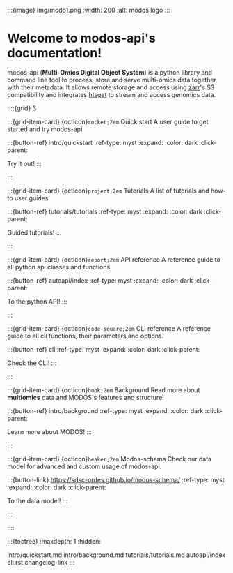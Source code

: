 
:::{image} img/modo1.png
   :width: 200
   :alt: modos logo
:::


# Welcome to modos-api's documentation!

modos-api (__Multi-Omics Digital Object System__) is a python library and command line tool to process, store and serve multi-omics data together with their metadata.
It allows remote storage and access using <a href="https://github.com/zarr-developers/zarr-python" target="_blank">zarr</a>'s S3 compatibility and integrates <a href="https://github.com/ga4gh/htsget" target="_blank">htsget</a> to stream and access genomics data.

::::{grid} 3

:::{grid-item-card} {octicon}`rocket;2em`  Quick start
A user guide to get started and try modos-api

:::{button-ref} intro/quickstart
:ref-type: myst
:expand:
:color: dark
:click-parent:

Try it out!
:::

:::


:::{grid-item-card} {octicon}`project;2em` Tutorials
A list of tutorials and how-to user guides.

:::{button-ref} tutorials/tutorials
:ref-type: myst
:expand:
:color: dark
:click-parent:

Guided tutorials!
:::

:::

:::{grid-item-card} {octicon}`report;2em` API reference
A reference guide to all python api classes and functions.

:::{button-ref} autoapi/index
:ref-type: myst
:expand:
:color: dark
:click-parent:

To the python API!
:::

:::

:::{grid-item-card} {octicon}`code-square;2em` CLI reference
A reference guide to all cli functions, their parameters and options.

:::{button-ref} cli
:ref-type: myst
:expand:
:color: dark
:click-parent:

Check the CLI!
:::

:::

:::{grid-item-card} {octicon}`book;2em` Background
Read more about __multiomics__ data and MODOS's features and structure!

:::{button-ref} intro/background
:ref-type: myst
:expand:
:color: dark
:click-parent:

Learn more about MODOS!
:::

:::

:::{grid-item-card} {octicon}`beaker;2em` Modos-schema
Check our data model for advanced and custom usage of modos-api.

:::{button-link} https://sdsc-ordes.github.io/modos-schema/
:ref-type: myst
:expand:
:color: dark
:click-parent:

To the data model!
:::

:::

::::




:::{toctree}
:maxdepth: 1
:hidden:

intro/quickstart.md
intro/background.md
tutorials/tutorials.md
autoapi/index
cli.rst
changelog-link
:::

